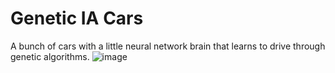 # Genetic IA Cars

A bunch of cars with a little neural network brain that learns to drive through genetic algorithms.
![image](https://github.com/Eliyaan/evol_voiture/assets/103932369/77cbe8b4-94b0-4e2c-88bd-fcfbdafd5e15)
